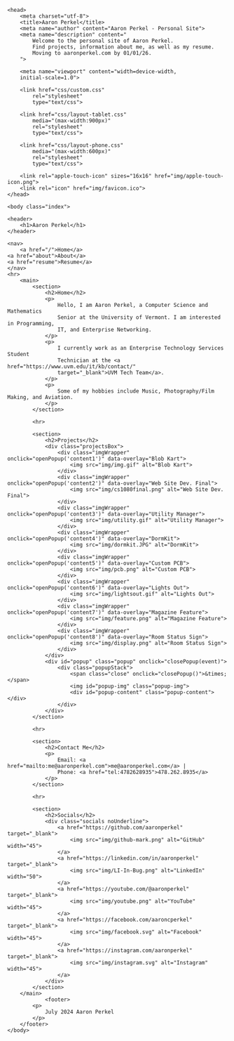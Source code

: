 <!DOCTYPE HTML>
<html lang="en">

    <head>
        <meta charset="utf-8">
        <title>Aaron Perkel</title>
        <meta name="author" content="Aaron Perkel - Personal Site">
        <meta name="description" content="
            Welcome to the personal site of Aaron Perkel. 
            Find projects, information about me, as well as my resume. 
            Moving to aaronperkel.com by 01/01/26.
        ">

        <meta name="viewport" content="width=device-width, 
        initial-scale=1.0">

        <link href="css/custom.css" 
            rel="stylesheet" 
            type="text/css">

        <link href="css/layout-tablet.css" 
            media="(max-width:900px)" 
            rel="stylesheet" 
            type="text/css">

        <link href="css/layout-phone.css" 
            media="(max-width:600px)" 
            rel="stylesheet" 
            type="text/css">
            
        <link rel="apple-touch-icon" sizes="16x16" href="img/apple-touch-icon.png">
        <link rel="icon" href="img/favicon.ico">
    </head>

    <body class="index">

    <header>
    	<h1>Aaron Perkel</h1>
    </header>
	    
    <nav>
        <a href="/">Home</a>
	<a href="about">About</a>
	<a href="resume">Resume</a>
    </nav>
    <hr>    
        <main>
            <section>
                <h2>Home</h2>
                <p>
                    Hello, I am Aaron Perkel, a Computer Science and Mathematics 
                    Senior at the University of Vermont. I am interested in Programming, 
                    IT, and Enterprise Networking.
                </p>
                <p>
                    I currently work as an Enterprise Technology Services Student 
                    Technician at the <a href="https://www.uvm.edu/it/kb/contact/" 
                    target="_blank">UVM Tech Team</a>.
                </p>
                <p>
                    Some of my hobbies include Music, Photography/Film Making, and Aviation.
                </p>
            </section>

            <hr>

            <section>
                <h2>Projects</h2>
                <div class="projectsBox">
                    <div class="imgWrapper" onclick="openPopup('content1')" data-overlay="Blob Kart">
                        <img src="img/img.gif" alt="Blob Kart">
                    </div>
                    <div class="imgWrapper" onclick="openPopup('content2')" data-overlay="Web Site Dev. Final">
						<img src="img/cs1080final.png" alt="Web Site Dev. Final">
					</div>
					<div class="imgWrapper" onclick="openPopup('content3')" data-overlay="Utility Manager">
						<img src="img/utility.gif" alt="Utility Manager">
					</div>
					<div class="imgWrapper" onclick="openPopup('content4')" data-overlay="DormKit">
						<img src="img/dormkit.JPG" alt="DormKit">
					</div>
					<div class="imgWrapper" onclick="openPopup('content5')" data-overlay="Custom PCB">
						<img src="img/pcb.png" alt="Custom PCB">
					</div>
					<div class="imgWrapper" onclick="openPopup('content6')" data-overlay="Lights Out">
						<img src="img/lightsout.gif" alt="Lights Out">
					</div>
                    <div class="imgWrapper" onclick="openPopup('content7')" data-overlay="Magazine Feature">
                        <img src="img/feature.png" alt="Magazine Feature">
                    </div>
                    <div class="imgWrapper" onclick="openPopup('content8')" data-overlay="Room Status Sign">
                        <img src="img/display.png" alt="Room Status Sign">
                    </div>
                </div>
                <div id="popup" class="popup" onclick="closePopup(event)">
					<div class="popupStack">
						<span class="close" onclick="closePopup()">&times;</span>
						<img id="popup-img" class="popup-img">
						<div id="popup-content" class="popup-content"></div>
					</div>
				</div>
            </section>

            <hr>

            <section>
                <h2>Contact Me</h2>
                <p>
                    Email: <a href="mailto:me@aaronperkel.com">me@aaronperkel.com</a> | 
                    Phone: <a href="tel:4782628935">478.262.8935</a>
                </p>
            </section>

            <hr>

            <section>
                <h2>Socials</h2>
                <div class="socials noUnderline">
                    <a href="https://github.com/aaronperkel" target="_blank">
                        <img src="img/github-mark.png" alt="GitHub" width="45">
                    </a> 
                    <a href="https://linkedin.com/in/aaronperkel" target="_blank">
                        <img src="img/LI-In-Bug.png" alt="LinkedIn" width="50">
                    </a> 
                    <a href="https://youtube.com/@aaronperkel" target="_blank">
                        <img src="img/youtube.png" alt="YouTube" width="45">
                    </a> 
                    <a href="https://facebook.com/aaroncperkel" target="_blank">
                        <img src="img/facebook.svg" alt="Facebook" width="45">
                    </a> 
                    <a href="https://instagram.com/aaronperkel" target="_blank">
                        <img src="img/instagram.svg" alt="Instagram" width="45">
                    </a>
				</div>
            </section>
        </main>
                <footer>
            <p>
                July 2024 Aaron Perkel
            </p>
        </footer>
    </body>
</html>   
